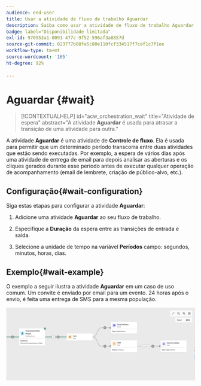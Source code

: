 ```yaml
---
audience: end-user
title: Usar a atividade de fluxo de trabalho Aguardar
description: Saiba como usar a atividade de fluxo de trabalho Aguardar
badge: label="Disponibilidade limitada"
exl-id: 970953a1-0091-477c-9f52-596af3a8857d
source-git-commit: 023777b88fa5c80e110fcf334517f7cef1c7f1ee
workflow-type: tm+mt
source-wordcount: '165'
ht-degree: 92%

---
```


# Aguardar {#wait}

>[!CONTEXTUALHELP]
>id="acw_orchestration_wait"
>title="Atividade de espera"
>abstract="A atividade **Aguardar** é usada para atrasar a transição de uma atividade para outra."

A atividade **Aguardar** é uma atividade de **Controle de fluxo**. Ela é usada para permitir que um determinado período transcorra entre duas atividades que estão sendo executadas. Por exemplo, a espera de vários dias após uma atividade de entrega de email para depois analisar as aberturas e os cliques gerados durante esse período antes de executar qualquer operação de acompanhamento (email de lembrete, criação de público-alvo, etc.).

## Configuração{#wait-configuration}

Siga estas etapas para configurar a atividade **Aguardar**:

1. Adicione uma atividade **Aguardar** ao seu fluxo de trabalho.

1. Especifique a **Duração** da espera entre as transições de entrada e saída.

1. Selecione a unidade de tempo na variável **Períodos** campo: segundos, minutos, horas, dias.

## Exemplo{#wait-example}

O exemplo a seguir ilustra a atividade **Aguardar** em um caso de uso comum. Um convite é enviado por email para um evento. 24 horas após o envio, é feita uma entrega de SMS para a mesma população.

![](../assets/workflow-wait-example.png)
